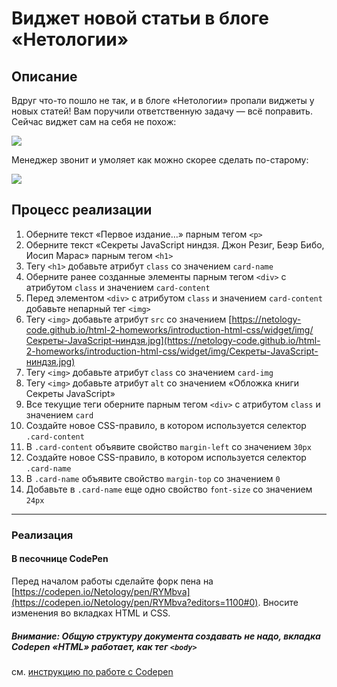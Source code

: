 # Виджет новой статьи в блоге «Нетологии»

## Описание

Вдруг что-то пошло не так, и в блоге «Нетологии» пропали виджеты у новых статей! Вам поручили ответственную задачу &mdash; всё поправить. Сейчас виджет сам на себя не похож:

![](https://netology-code.github.io/html-2-homeworks/sources/lection-1-1-task-3-widget-before.png)

Менеджер звонит и умоляет как можно скорее сделать по-старому:

![](https://netology-code.github.io/html-2-homeworks/sources/lection-1-1-task-3-widget-after.png)

## Процесс реализации

1. Оберните текст «Первое издание…» парным тегом `<p>`
2. Оберните текст «Секреты JavaScript ниндзя. Джон Резиг, Беэр Бибо, Иосип Марас» парным тегом `<h1>`
3. Тегу `<h1>` добавьте атрибут `class` со значением `card-name`
4. Оберните ранее созданные элементы парным тегом `<div>` с атрибутом `class` и значением `card-content`
5. Перед элементом `<div>` с атрибутом `class` и значением `card-content` добавьте непарный тег `<img>`
6. Тегу `<img>` добавьте атрибут `src` со значением [https://netology-code.github.io/html-2-homeworks/introduction-html-css/widget/img/Секреты-JavaScript-ниндзя.jpg](https://netology-code.github.io/html-2-homeworks/introduction-html-css/widget/img/Секреты-JavaScript-ниндзя.jpg)
7. Тегу `<img>` добавьте атрибут `class` со значением `card-img`
8. Тегу `<img>` добавьте атрибут `alt` со значением «Обложка книги Cекреты JavaScript»
9. Все текущие теги оберните парным тегом `<div>` с атрибутом `class` и значением `card`
10. Создайте новое CSS-правило, в котором используется селектор `.card-content`
11. В `.card-content` объявите свойство `margin-left` со значением `30px`
12. Создайте новое CSS-правило, в котором используется селектор `.card-name`
13. В `.card-name` объявите свойство `margin-top` со значением `0`
14. Добавьте в `.card-name` еще одно свойство `font-size` со значением `24px`

---

### Реализация

#### В песочнице CodePen

Перед началом работы сделайте форк пена на [https://codepen.io/Netology/pen/RYMbva](https://codepen.io/Netology/pen/RYMbva?editors=1100#0). Вносите изменения во вкладках HTML и CSS.

##### Внимание: Общую структуру документа создавать не надо, вкладка Codepen «HTML» работает, как тег `<body>`
см. [инструкцию по работе с Codepen](https://netology-university.bitbucket.io/guides/wm/codepen-guide/)
